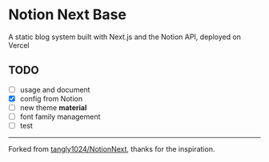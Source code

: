 # Notion Next Base

A static blog system built with Next.js and the Notion API, deployed on Vercel

## TODO

- [ ] usage and document
- [x] config from Notion
- [ ] new theme **material**
- [ ] font family management
- [ ] test

---

Forked from [tangly1024/NotionNext](https://github.com/tangly1024/NotionNext), thanks for the inspiration.
